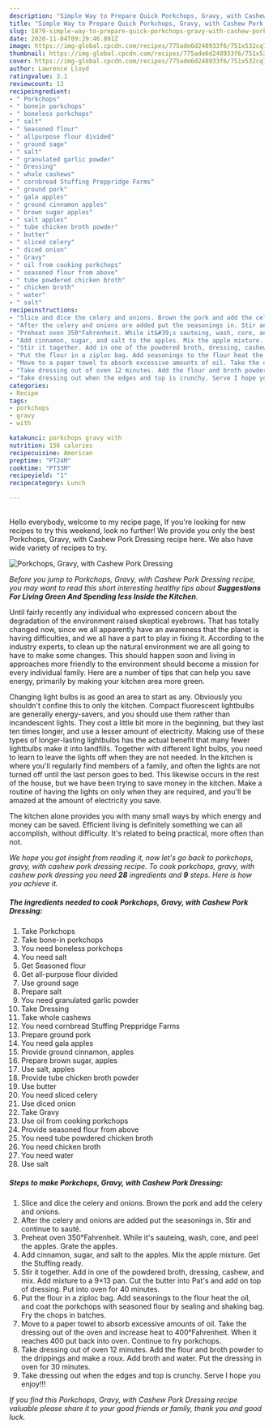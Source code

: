 ```yaml
---
description: "Simple Way to Prepare Quick Porkchops, Gravy, with Cashew Pork Dressing"
title: "Simple Way to Prepare Quick Porkchops, Gravy, with Cashew Pork Dressing"
slug: 1879-simple-way-to-prepare-quick-porkchops-gravy-with-cashew-pork-dressing
date: 2020-11-04T09:29:46.891Z
image: https://img-global.cpcdn.com/recipes/775ade6d248933f6/751x532cq70/porkchops-gravy-with-cashew-pork-dressing-recipe-main-photo.jpg
thumbnail: https://img-global.cpcdn.com/recipes/775ade6d248933f6/751x532cq70/porkchops-gravy-with-cashew-pork-dressing-recipe-main-photo.jpg
cover: https://img-global.cpcdn.com/recipes/775ade6d248933f6/751x532cq70/porkchops-gravy-with-cashew-pork-dressing-recipe-main-photo.jpg
author: Lawrence Lloyd
ratingvalue: 3.1
reviewcount: 13
recipeingredient:
- " Porkchops"
- " bonein porkchops"
- " boneless porkchops"
- " salt"
- " Seasoned flour"
- " allpurpose flour divided"
- " ground sage"
- " salt"
- " granulated garlic powder"
- " Dressing"
- " whole cashews"
- " cornbread Stuffing Preppridge Farms"
- " ground pork"
- " gala apples"
- " ground cinnamon apples"
- " brown sugar apples"
- " salt apples"
- " tube chicken broth powder"
- " butter"
- " sliced celery"
- " diced onion"
- " Gravy"
- " oil from cooking porkchops"
- " seasoned flour from above"
- " tube powdered chicken broth"
- " chicken broth"
- " water"
- " salt"
recipeinstructions:
- "Slice and dice the celery and onions. Brown the pork and add the celery and onions."
- "After the celery and onions are added put the seasonings in. Stir and continue to sauté."
- "Preheat oven 350°Fahrenheit. While it&#39;s sauteing, wash, core, and peel the apples. Grate the apples."
- "Add cinnamon, sugar, and salt to the apples. Mix the apple mixture. Get the Stuffing ready."
- "Stir it together. Add in one of the powdered broth, dressing, cashew, and mix. Add mixture to a 9×13 pan. Cut the butter into Pat&#39;s and add on top of dressing. Put into oven for 40 minutes."
- "Put the flour in a ziploc bag. Add seasonings to the flour heat the oil, and coat the porkchops with seasoned flour by sealing and shaking bag. Fry the chops in batches."
- "Move to a paper towel to absorb excessive amounts of oil. Take the dressing out of the oven and increase heat to 400°Fahrenheit. When it reaches 400 put back into oven. Continue to fry porkchops."
- "Take dressing out of oven 12 minutes. Add the flour and broth powder to the drippings and make a roux. Add broth and water. Put the dressing in oven for 30 minutes."
- "Take dressing out when the edges and top is crunchy. Serve I hope you enjoy!!!"
categories:
- Recipe
tags:
- porkchops
- gravy
- with

katakunci: porkchops gravy with 
nutrition: 156 calories
recipecuisine: American
preptime: "PT24M"
cooktime: "PT33M"
recipeyield: "1"
recipecategory: Lunch

---
```

<br>
Hello everybody, welcome to my recipe page, If you're looking for new recipes to try this weekend, look no further! We provide you only the best Porkchops, Gravy, with Cashew Pork Dressing recipe here. We also have wide variety of recipes to try.
<br>


![Porkchops, Gravy, with Cashew Pork Dressing](https://img-global.cpcdn.com/recipes/775ade6d248933f6/751x532cq70/porkchops-gravy-with-cashew-pork-dressing-recipe-main-photo.jpg)

<i>Before you jump to Porkchops, Gravy, with Cashew Pork Dressing recipe, you may want to read this short interesting healthy tips about 
<strong>Suggestions For Living Green And Spending less Inside the Kitchen</strong>.</i>
</br>

Until fairly recently any individual who expressed concern about the degradation of the environment raised skeptical eyebrows. That has totally changed now, since we all apparently have an awareness that the planet is having difficulties, and we all have a part to play in fixing it. According to the industry experts, to clean up the natural environment we are all going to have to make some changes. This should happen soon and living in approaches more friendly to the environment should become a mission for every individual family. Here are a number of tips that can help you save energy, primarily by making your kitchen area more green.

Changing light bulbs is as good an area to start as any. Obviously you shouldn't confine this to only the kitchen. Compact fluorescent lightbulbs are generally energy-savers, and you should use them rather than incandescent lights. They cost a little bit more in the beginning, but they last ten times longer, and use a lesser amount of electricity. Making use of these types of longer-lasting lightbulbs has the actual benefit that many fewer lightbulbs make it into landfills. Together with different light bulbs, you need to learn to leave the lights off when they are not needed. In the kitchen is where you'll regularly find members of a family, and often the lights are not turned off until the last person goes to bed. This likewise occurs in the rest of the house, but we have been trying to save money in the kitchen. Make a routine of having the lights on only when they are required, and you'll be amazed at the amount of electricity you save.

The kitchen alone provides you with many small ways by which energy and money can be saved. Efficient living is definitely something we can all accomplish, without difficulty. It's related to being practical, more often than not.


<i>We hope you got insight from reading it, now let's go back to porkchops, gravy, with cashew pork dressing recipe. To cook porkchops, gravy, with cashew pork dressing you need <strong>28</strong> ingredients and <strong>9</strong> steps. Here is how you achieve it.
</i>

##### The ingredients needed to cook Porkchops, Gravy, with Cashew Pork Dressing:

1. Take  Porkchops
1. Take  bone-in porkchops
1. You need  boneless porkchops
1. You need  salt
1. Get  Seasoned flour
1. Get  all-purpose flour divided
1. Use  ground sage
1. Prepare  salt
1. You need  granulated garlic powder
1. Take  Dressing
1. Take  whole cashews
1. You need  cornbread Stuffing Preppridge Farms
1. Prepare  ground pork
1. You need  gala apples
1. Provide  ground cinnamon, apples
1. Prepare  brown sugar, apples
1. Use  salt, apples
1. Provide  tube chicken broth powder
1. Use  butter
1. You need  sliced celery
1. Use  diced onion
1. Take  Gravy
1. Use  oil from cooking porkchops
1. Provide  seasoned flour from above
1. You need  tube powdered chicken broth
1. You need  chicken broth
1. You need  water
1. Use  salt


##### Steps to make Porkchops, Gravy, with Cashew Pork Dressing:

1. Slice and dice the celery and onions. Brown the pork and add the celery and onions.
1. After the celery and onions are added put the seasonings in. Stir and continue to sauté.
1. Preheat oven 350°Fahrenheit. While it&#39;s sauteing, wash, core, and peel the apples. Grate the apples.
1. Add cinnamon, sugar, and salt to the apples. Mix the apple mixture. Get the Stuffing ready.
1. Stir it together. Add in one of the powdered broth, dressing, cashew, and mix. Add mixture to a 9×13 pan. Cut the butter into Pat&#39;s and add on top of dressing. Put into oven for 40 minutes.
1. Put the flour in a ziploc bag. Add seasonings to the flour heat the oil, and coat the porkchops with seasoned flour by sealing and shaking bag. Fry the chops in batches.
1. Move to a paper towel to absorb excessive amounts of oil. Take the dressing out of the oven and increase heat to 400°Fahrenheit. When it reaches 400 put back into oven. Continue to fry porkchops.
1. Take dressing out of oven 12 minutes. Add the flour and broth powder to the drippings and make a roux. Add broth and water. Put the dressing in oven for 30 minutes.
1. Take dressing out when the edges and top is crunchy. Serve I hope you enjoy!!!


<i>If you find this Porkchops, Gravy, with Cashew Pork Dressing recipe valuable please share it to your good friends or family, thank you and good luck.</i>
